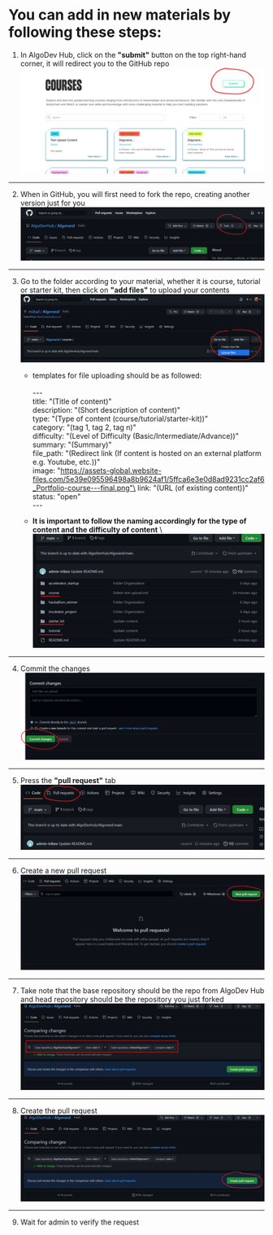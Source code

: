 # You can add in new materials by following these steps:

1. In AlgoDev Hub, click on the **"submit"** button on the top right-hand corner, it will redirect you to the GitHub repo
    \
    ![The submit button](asset/submit-button.png)

---
2. When in GitHub, you will first need to fork the repo, creating another version just for you
\
    ![Forking repository](asset/forking-repo.png)

---
3. Go to the folder according to your material, whether it is course, tutorial or starter kit, then click on **"add files"** to upload your contents
    \
    ![Adding files](asset/add-file.png)
   
   
    - templates for file uploading should be as followed:\
    \
     \---\
     title: "(Title of content)"\
     description: "(Short description of content)"\
     type: "(Type of content (course/tutorial/starter-kit))"\
     category: "(tag 1, tag 2, tag n)"\
     difficulty: "(Level of Difficulty (Basic/Intermediate/Advance))"\
     summary: "(Summary)"\
     file_path: "(Redirect link (If content is hosted on an external platform e.g. Youtube, etc.))"\
     image: "https://assets-global.website-files.com/5e39e095596498a8b9624af1/5ffca6e3e0d8ad9231cc2af6_Portfolio-course---final.png"\
     link: "(URL (of existing content))"\
     status: "open"\
     \---
     
    - **It is important to follow the naming accordingly for the type of content and the difficulty of content**
   \  
    ![Type of content](asset/content-type.png)

---
4. Commit the changes
    \
    ![Commit changes](asset/commit-changes.png)

---
5. Press the **"pull request"** tab
    \
    ![Pull request tab](asset/pull-request.png)
    
---
6. Create a new pull request
    \
    ![Create new request](asset/create-new-request.png)

---
7. Take note that the base repository should be the repo from AlgoDev Hub and head repository should be the repository you just forked
    \
    ![Comparing repo](asset/comparing.png)

---
8. Create the pull request
    \
    ![Create pull request](asset/create-request.png)

---
9. Wait for admin to verify the request

